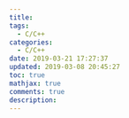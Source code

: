 ```yaml
---
title: 
tags:
  - C/C++
categories:
  - C/C++
date: 2019-03-21 17:27:37
updated: 2019-03-08 20:45:27
toc: true
mathjax: true
comments: true
description: 
---
```

